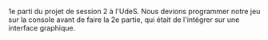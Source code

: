 1e parti du projet de session 2 à l'UdeS.
Nous devions programmer notre jeu sur la console avant de faire la 2e partie, qui était de l'intégrer sur une interface graphique.

